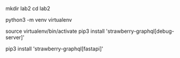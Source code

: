 mkdir lab2
cd lab2

python3 -m venv virtualenv

source virtualenv/bin/activate
pip3 install 'strawberry-graphql[debug-server]'

pip3 install 'strawberry-graphql[fastapi]'